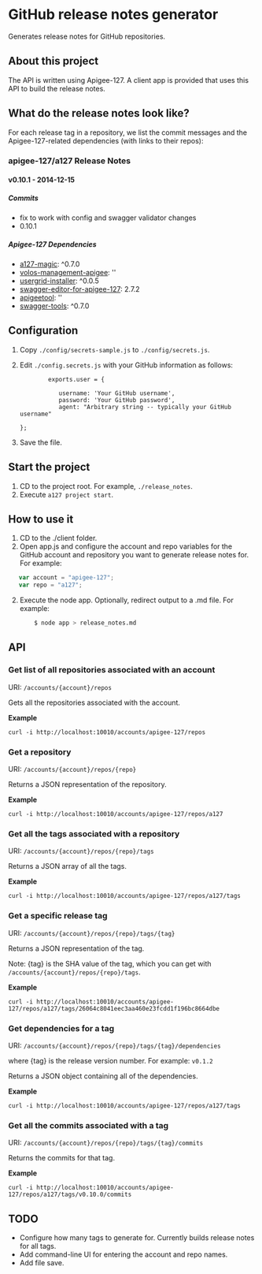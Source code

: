 # GitHub release notes generator

Generates release notes for GitHub repositories.

## About this project

The API is written using Apigee-127. A client app is provided that uses this API to build the release notes.

## What do the release notes look like?

For each release tag in a repository, we list the commit messages and the Apigee-127-related dependencies (with links to their repos):


### apigee-127/a127 Release Notes

#### v0.10.1 - 2014-12-15

##### Commits

* fix to work with config and swagger validator changes
* 0.10.1


##### Apigee-127 Dependencies

* [a127-magic](https://github.com/apigee-127/swagger-tools): ^0.7.0
* [volos-management-apigee](https://github.com/apigee-127/swagger-tools): ''
* [usergrid-installer](https://github.com/apigee-127/swagger-tools): ^0.0.5
* [swagger-editor-for-apigee-127](https://github.com/swagger-api/swagger-editor): 2.7.2
* [apigeetool](https://github.com/apigee/apigeetool-node): ''
* [swagger-tools](https://github.com/apigee-127/swagger-tools): ^0.7.0


## Configuration

1. Copy `./config/secrets-sample.js` to `./config/secrets.js`. 
2. Edit `./config.secrets.js` with your GitHub information as follows:

    ```
            exports.user = {

               username: 'Your GitHub username',
               password: 'Your GitHub password',
               agent: "Arbitrary string -- typically your GitHub username"

    };
    ```

3. Save the file.

## Start the project

1. CD to the project root. For example, `./release_notes`. 
2. Execute `a127 project start`.

## How to use it

1. CD to the ./client folder.
2. Open app.js and configure the account and repo variables for the GitHub account and repository you want to generate release notes for. For example:

```javascript
   var account = "apigee-127";
   var repo = "a127";
```

2. Execute the node app. Optionally, redirect output to a .md file. For example:

    ``` sh 
        $ node app > release_notes.md
    ```


## API

### Get list of all repositories associated with an account

URI: `/accounts/{account}/repos`

Gets all the repositories  associated with the account.

**Example**

`curl -i http://localhost:10010/accounts/apigee-127/repos`

### Get a repository

URI: `/accounts/{account}/repos/{repo}`

Returns a JSON representation of the repository.

**Example**

`curl -i http://localhost:10010/accounts/apigee-127/repos/a127`

### Get all the tags associated with a repository

URI: `/accounts/{account}/repos/{repo}/tags`

Returns a JSON array of all the tags.

**Example**

`curl -i http://localhost:10010/accounts/apigee-127/repos/a127/tags`

### Get a specific release tag

URI: `/accounts/{account}/repos/{repo}/tags/{tag}`

Returns a JSON representation of the tag. 

Note: {tag} is the SHA value of the tag, which you can get with `/accounts/{account}/repos/{repo}/tags`.

**Example**

`curl -i http://localhost:10010/accounts/apigee-127/repos/a127/tags/26064c8041eec3aa460e23fcdd1f196bc8664dbe`

### Get dependencies for a tag

URI: `/accounts/{account}/repos/{repo}/tags/{tag}/dependencies`

where {tag} is the release version number. For example: `v0.1.2`

Returns a JSON object containing all of the dependencies. 

**Example**

`curl -i http://localhost:10010/accounts/apigee-127/repos/a127/tags`

### Get all the commits associated with a tag

URI: `/accounts/{account}/repos/{repo}/tags/{tag}/commits`

Returns the commits for that tag. 

**Example**

`curl -i http://localhost:10010/accounts/apigee-127/repos/a127/tags/v0.10.0/commits`



## TODO

* Configure how many tags to generate for. Currently builds release notes for all tags.
* Add command-line UI for entering the account and repo names.
* Add file save.



